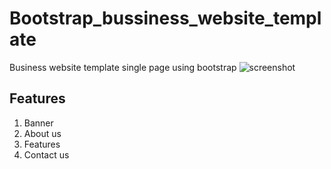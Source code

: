 # Bootstrap_bussiness_website_template
Business website template single page using bootstrap
![screenshot]('https://github.com/sharunspi/Bootstrap_bussiness_website_template/blob/main/screenshot.png')
<br>
## Features
1. Banner
2. About us
3. Features
4. Contact us

